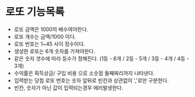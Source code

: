 # 로또 기능목록
* 로또 금액은 1000의 배수여야한다.
* 로또 개수는 금액/1000 이다.
* 로또 번호는 1~45 사이 정수이다. 
* 생성한 로또는 6개 숫자를 가져야한다.
* 같은 숫자 갯수에 따라 등수가 정해진다. (1등 - 6개 / 2등 - 5개 / 3등 - 4개 / 4등 - 3개)
* 수익률은 획득상금/ 구입 비용 으로 소숫점 둘째짜리까지 나타낸다. 
* 입력받는 당첨 로또 번호는 숫자 앞뒤로 빈칸과 상관없이 ','로만 구분한다.
* 빈칸, 숫자가 아닌 값이 입력되는경우 에러발생한다.

